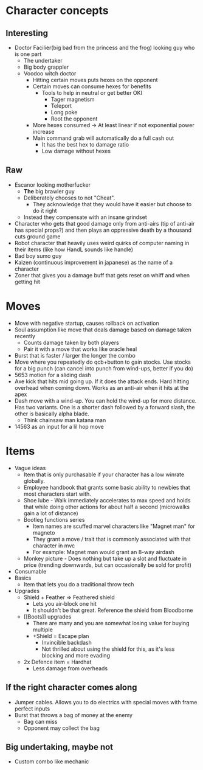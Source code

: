 # Character concepts
## Interesting
- Doctor Facilier(big bad from the princess and the frog) looking guy who is one part
	- The undertaker
	- Big body grappler
	- Voodoo witch doctor
		- Hitting certain moves puts hexes on the opponent
		- Certain moves can consume hexes for benefits
			- Tools to help in neutral or get better OKI
				- Tager magnetism
				- Teleport
				- Long poke
				- Root the opponent
		- More hexes consumed -> At least linear if not exponential power increase
		- Main command grab will automatically do a full cash out
			- It has the best hex to damage ratio
			- Low damage without hexes
## Raw
- Escanor looking motherfucker
	- **The** big brawler guy
	- Deliberately chooses to not "Cheat". 
		- They acknowledge that they would have it easier but choose to do it right
	- Instead they compensate with an insane grindset
- Character who gets that good damage only from anti-airs (tip of anti-air has special props?) and then plays an oppressive death by a thousand cuts ground game
- Robot character that heavily uses weird quirks of computer naming in their items (like how HandL sounds like handle)
- Bad boy sumo guy
- Kaizen (continuous improvement in japanese) as the name of a character
- Zoner that gives you a damage buff that gets reset on whiff and when getting hit

# Moves
- Move with negative startup, causes rollback on activation
- Soul assumption like move that deals damage based on damage taken recently
	- Counts damage taken by both players
	- Pair it with a move that works like oracle heal
- Burst that is faster / larger the longer the combo
- Move where you repeatedly do qcb+button to gain stocks. Use stocks for a big punch (can cancel into punch from wind-ups, better if you do)
- 5653 motion for a sliding dash
- Axe kick that hits mid going up. If it does the attack ends. Hard hitting overhead when coming down. Works as an anti-air when it hits at the apex
- Dash move with a wind-up. You can hold the wind-up for more distance. Has two variants. One is a shorter dash followed by a forward slash, the other is basically alpha blade.
	- Think chainsaw man katana man
- 14563 as an input for a lil hop move

# Items
- Vague ideas
	- Item that is only purchasable if your character has a low winrate globally.
	- Employee handbook that grants some basic ability to newbies that most characters start with.
	- Shoe lube - Walk immediately accelerates to max speed and holds that while doing other actions for about half a second (microwalks gain a lot of distance)
	- Bootleg functions series
		- Item names are scuffed marvel characters like "Magnet man" for magneto
		- They grant a move / trait that is commonly associated with that character in mvc
		- For example: Magnet man would grant an 8-way airdash
	- Monkey picture - Does nothing but take up a slot and fluctuate in price (trending downwards, but can occasionally be sold for profit)
- Consumable
- Basics
	- Item that lets you do a traditional throw tech
- Upgrades
	- Shield + Feather => Feathered shield 
		- Lets you air-block one hit
		- It shouldn't be that great. Reference the shield from Bloodborne
	- [[Boots]] upgrades
		- There are many and you are somewhat losing value for buying multiple
		- +Shield = Escape plan
			- Invincible backdash
			- Not thrilled about using the shield for this, as it's less blocking and more evading
	- 2x Defence item = Hardhat
		- Less damage from overheads

## If the right character comes along
- Jumper cables. Allows you to do electrics with special moves with frame perfect inputs
- Burst that throws a bag of money at the enemy
	- Bag can miss
	- Opponent may collect the bag

## Big undertaking, maybe not
- Custom combo like mechanic
